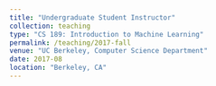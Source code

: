 ```yaml
---
title: "Undergraduate Student Instructor"
collection: teaching
type: "CS 189: Introduction to Machine Learning"
permalink: /teaching/2017-fall
venue: "UC Berkeley, Computer Science Department"
date: 2017-08
location: "Berkeley, CA"
---
```

